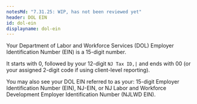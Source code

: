 ```yaml
---
notesMd: "7.31.25: WIP, has not been reviewed yet"
header: DOL EIN
id: dol-ein
displayname: dol-ein
---
```

Your Department of Labor and Workforce Services (DOL) Employer Identification Number (EIN) is a 15-digit number.

It starts with 0, followed by your 12-digit `NJ Tax ID,|` and ends with 00 (or your assigned 2-digit code if using client-level reporting).

You may also see your DOL EIN referred to as your: 15-digit Employer Identification Number (EIN), NJ-EIN, or NJ Labor and Workforce Development Employer Identification Number (NJLWD EIN).
